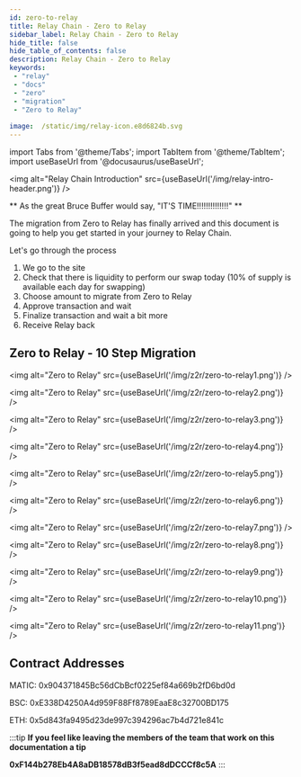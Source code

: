 ```yaml
---
id: zero-to-relay 
title: Relay Chain - Zero to Relay
sidebar_label: Relay Chain - Zero to Relay 
hide_title: false
hide_table_of_contents: false
description: Relay Chain - Zero to Relay
keywords: 
 - "relay"
 - "docs"
 - "zero"
 - "migration"
 - "Zero to Relay"
 
image:  /static/img/relay-icon.e8d6824b.svg
---
```

import Tabs from '@theme/Tabs';
import TabItem from '@theme/TabItem';
import useBaseUrl from '@docusaurus/useBaseUrl';

<img alt="Relay Chain Introduction" src={useBaseUrl('/img/relay-intro-header.png')} />

** As the great Bruce Buffer would say, "IT'S TIME!!!!!!!!!!!!!!" **

The migration from Zero to Relay has finally arrived and this document is going to help you get started in your journey to Relay Chain. 

Let's go through the process

1. We go to the site
1. Check that there is liquidity to perform our swap today (10% of supply is available each day for swapping)
1. Choose amount to migrate from Zero to Relay
1. Approve transaction and wait
1. Finalize transaction and wait a bit more
1. Receive Relay back

## Zero to Relay - 10 Step Migration

<img alt="Zero to Relay" src={useBaseUrl('/img/z2r/zero-to-relay1.png')} />

<img alt="Zero to Relay" src={useBaseUrl('/img/z2r/zero-to-relay2.png')} />

<img alt="Zero to Relay" src={useBaseUrl('/img/z2r/zero-to-relay3.png')} />

<img alt="Zero to Relay" src={useBaseUrl('/img/z2r/zero-to-relay4.png')} />

<img alt="Zero to Relay" src={useBaseUrl('/img/z2r/zero-to-relay5.png')} />

<img alt="Zero to Relay" src={useBaseUrl('/img/z2r/zero-to-relay6.png')} />

<img alt="Zero to Relay" src={useBaseUrl('/img/z2r/zero-to-relay7.png')} />

<img alt="Zero to Relay" src={useBaseUrl('/img/z2r/zero-to-relay8.png')} />

<img alt="Zero to Relay" src={useBaseUrl('/img/z2r/zero-to-relay9.png')} />

<img alt="Zero to Relay" src={useBaseUrl('/img/z2r/zero-to-relay10.png')} />

<img alt="Zero to Relay" src={useBaseUrl('/img/z2r/zero-to-relay11.png')} />

## Contract Addresses

MATIC: 0x904371845Bc56dCbBcf0225ef84a669b2fD6bd0d   

BSC: 0xE338D4250A4d959F88Ff8789EaaE8c32700BD175  

ETH: 0x5d843fa9495d23de997c394296ac7b4d721e841c

:::tip
**If you feel like leaving the members of the team that work on this documentation a tip**

**0xF144b278Eb4A8aDB18578dB3f5ead8dDCCCf8c5A**
:::